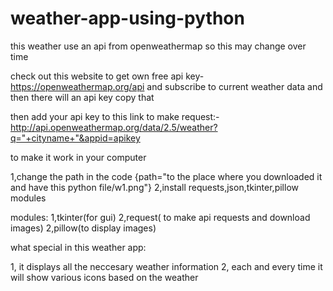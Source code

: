 # weather-app-using-python
this weather use an api from openweathermap so this may change over time

check out this website to get own free api key-https://openweathermap.org/api
and subscribe to current weather data and then there will an api key copy that

then add your api key to this link to make request:- http://api.openweathermap.org/data/2.5/weather?q="+cityname+"&appid=apikey

to make it work in your computer

1,change the path in the code  {path="to the place where you downloaded it and have this python file/w1.png"}
2,install requests,json,tkinter,pillow modules

modules:
1,tkinter(for gui)
2,request( to make api requests and download images)
2,pillow(to display images)

what special in this weather app:

1, it displays all the neccesary weather information
2, each and every time it will show various icons based on the weather 

